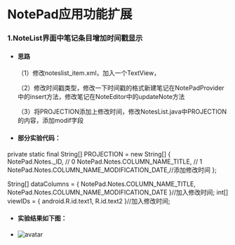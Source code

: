 # NotePad应用功能扩展

### 1.NoteList界面中笔记条目增加时间戳显示

- #### 思路

  （1）修改noteslist_item.xml，加入一个TextView，
  
   （2）修改时间戳类型，修改一下时间戳的格式新建笔记在NotePadProvider中的insert方法，修改笔记在NoteEditor中的updateNote方法
   
   （3）将PROJECTION添加上修改时间，修改NotesList.java中PROJECTION的内容，添加modif字段
   
   
- #### 部分实验代码：

 private static final String[] PROJECTION = new String[] {
            NotePad.Notes._ID, // 0
            NotePad.Notes.COLUMN_NAME_TITLE, // 1
            NotePad.Notes.COLUMN_NAME_MODIFICATION_DATE,//添加修改时间
    };

String[] dataColumns = { NotePad.Notes.COLUMN_NAME_TITLE, NotePad.Notes.COLUMN_NAME_MODIFICATION_DATE }//加入修改时间;
int[] viewIDs = { android.R.id.text1, R.id.text2 }//加入修改时间;


- #### 实验结果如下图：

- ![avatar]([https://i.ibb.co/sVMLz7Y/02-1.png](https://github.com/1814870464/Android/blob/main/%E6%88%AA%E5%9B%BE/sck_1.png))
